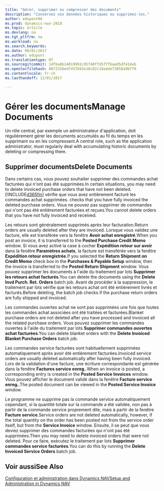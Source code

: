 ```yaml
---
title: "Gérer, supprimer ou compresser des documents"
description: "Conservez vos données historiques ou supprimez-les."
author: edupont04
ms.prod: dynamics-nav-2018
ms.topic: article
ms.devlang: na
ms.tgt_pltfrm: na
ms.workload: na
ms.search.keywords: 
ms.date: 09/01/2017
ms.author: edupont
ms.translationtype: HT
ms.sourcegitcommit: 1dfba8b14019991c95f40ffd5f7fbaed5df414eb
ms.openlocfilehash: 0072326edf457b93e10c02c18a4de73058a9bff9
ms.contentlocale: fr-ch
ms.lasthandoff: 12/01/2017

---
```

# <a name="manage-documents"></a><span data-ttu-id="42f01-103">Gérer les documents</span><span class="sxs-lookup"><span data-stu-id="42f01-103">Manage Documents</span></span>
<span data-ttu-id="42f01-104">Un rôle central, par exemple un administrateur d'application, doit régulièrement gérer les documents accumulés au fil du temps en les supprimant ou en les compressant.</span><span class="sxs-lookup"><span data-stu-id="42f01-104">A central role, such as the application administrator, must regularly deal with accumulating historic documents by deleting or compressing them.</span></span>  

## <a name="delete-documents"></a><span data-ttu-id="42f01-105">Supprimer documents</span><span class="sxs-lookup"><span data-stu-id="42f01-105">Delete Documents</span></span>
<span data-ttu-id="42f01-106">Dans certains cas, vous pouvez souhaiter supprimer des commandes achat facturées qui n'ont pas été supprimées.</span><span class="sxs-lookup"><span data-stu-id="42f01-106">In certain situations, you may need to delete invoiced purchase orders that have not been deleted.</span></span> [!INCLUDE[d365fin](includes/d365fin_md.md)]<span data-ttu-id="42f01-107"> vérifie que vous avez entièrement facturé les commandes achat supprimées.</span><span class="sxs-lookup"><span data-stu-id="42f01-107"> checks that you have fully invoiced the deleted purchase orders.</span></span> <span data-ttu-id="42f01-108">Vous ne pouvez pas supprimer de commandes qui n'ont pas été entièrement facturées et reçues.</span><span class="sxs-lookup"><span data-stu-id="42f01-108">You cannot delete orders that you have not fully invoiced and received.</span></span>  

<span data-ttu-id="42f01-109">Les retours sont généralement supprimés après leur facturation.</span><span class="sxs-lookup"><span data-stu-id="42f01-109">Return orders are usually deleted after they are invoiced.</span></span> <span data-ttu-id="42f01-110">Lorsque vous validez une facture, elle est transférée vers la fenêtre **Avoir achat enregistré**.</span><span class="sxs-lookup"><span data-stu-id="42f01-110">When you post an invoice, it is transferred to the **Posted Purchase Credit Memo** window.</span></span> <span data-ttu-id="42f01-111">Si vous avez activé la case à cocher **Expédition retour sur avoir** dans la fenêtre **Paramètres achats**, la facture est transférée vers la fenêtre **Expédition retour enregistrée**.</span><span class="sxs-lookup"><span data-stu-id="42f01-111">If you selected the **Return Shipment on Credit Memo** check box in the **Purchases & Payable Setup** window, then the invoice is transferred to the **Posted Return Shipment** window.</span></span> <span data-ttu-id="42f01-112">Vous pouvez supprimer les documents à l'aide du traitement par lots **Supprimer les retours achat facturés**.</span><span class="sxs-lookup"><span data-stu-id="42f01-112">You can delete the documents using the **Delete Invd Purch. Ret. Orders** batch job.</span></span> <span data-ttu-id="42f01-113">Avant de procéder à la suppression, le traitement par lots vérifie que les retours achat ont été entièrement livrés et facturés.</span><span class="sxs-lookup"><span data-stu-id="42f01-113">Before deleting, the batch job checks if the purchase return orders are fully shipped and invoiced.</span></span>  

<span data-ttu-id="42f01-114">Les commandes ouvertes achat ne sont pas supprimées une fois que toutes les commandes achat associées ont été traitées et facturées.</span><span class="sxs-lookup"><span data-stu-id="42f01-114">Blanket purchase orders are not deleted after you have processed and invoiced all the related purchase orders.</span></span> <span data-ttu-id="42f01-115">Vous pouvez supprimer les commandes ouvertes à l'aide du traitement par lots **Supprimer commandes ouvertes achat facturées**.</span><span class="sxs-lookup"><span data-stu-id="42f01-115">You can delete blanket orders with the **Delete Invoiced Blanket Purchase Orders** batch job.</span></span>  

<span data-ttu-id="42f01-116">Les commandes service facturées sont habituellement supprimées automatiquement après avoir été entièrement facturées.</span><span class="sxs-lookup"><span data-stu-id="42f01-116">Invoiced service orders are usually deleted automatically after having been fully invoiced.</span></span> <span data-ttu-id="42f01-117">Lors de la validation d'une facture, une écriture correspondante est générée dans la fenêtre **Factures service enreg.**.</span><span class="sxs-lookup"><span data-stu-id="42f01-117">When an invoice is posted, a corresponding entry is created in the **Posted Service Invoices** window.</span></span> <span data-ttu-id="42f01-118">Vous pouvez afficher le document validé dans la fenêtre **Facture service enreg.**.</span><span class="sxs-lookup"><span data-stu-id="42f01-118">The posted document can be viewed in the **Posted Service Invoice** window.</span></span>  

<span data-ttu-id="42f01-119">Le programme ne supprime pas la commande service automatiquement cependant, si la quantité totale sur la commande a été validée, non pas à partir de la commande service proprement dite, mais à partir de la fenêtre **Facture service**.</span><span class="sxs-lookup"><span data-stu-id="42f01-119">Service orders are not deleted automatically, however, if the total quantity on the order has been posted not from the service order itself, but from the **Service Invoice** window.</span></span> <span data-ttu-id="42f01-120">Ensuite, il se peut que vous deviez supprimer des commandes facturées qui n'ont pas été supprimées.</span><span class="sxs-lookup"><span data-stu-id="42f01-120">Then you may need to delete invoiced orders that were not deleted.</span></span> <span data-ttu-id="42f01-121">Pour ce faire, exécutez le traitement par lots **Supprimer commandes service facturées**.</span><span class="sxs-lookup"><span data-stu-id="42f01-121">You can do this by running the **Delete Invoiced Service Orders** batch job.</span></span>  

## <a name="see-also"></a><span data-ttu-id="42f01-122">Voir aussi</span><span class="sxs-lookup"><span data-stu-id="42f01-122">See Also</span></span>  
[<span data-ttu-id="42f01-123">Configuration et administration dans Dynamics NAV</span><span class="sxs-lookup"><span data-stu-id="42f01-123">Setup and Administration in Dynamics NAV</span></span>](admin-setup-and-administration.md)  

